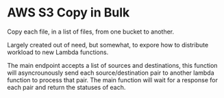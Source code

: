 # AWS S3 Copy in Bulk

Copy each file, in a list of files, from one bucket to another.

Largely created out of need, but somewhat, to expore how to distribute workload to new Lambda functions.

The main endpoint accepts a list of sources and destinations, this function will asyncrounously send each source/destination pair to another  lambda function to process that pair. The main function will wait for a response for each pair and return the statuses of each.
